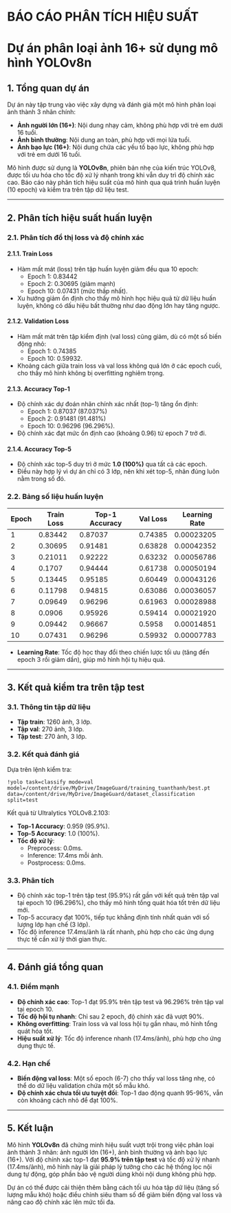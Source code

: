 # BÁO CÁO PHÂN TÍCH HIỆU SUẤT
# Dự án phân loại ảnh 16+ sử dụng mô hình YOLOv8n

## 1. Tổng quan dự án

Dự án này tập trung vào việc xây dựng và đánh giá một mô hình phân loại ảnh thành 3 nhãn chính:
- **Ảnh người lớn (16+)**: Nội dung nhạy cảm, không phù hợp với trẻ em dưới 16 tuổi.
- **Ảnh bình thường**: Nội dung an toàn, phù hợp với mọi lứa tuổi.
- **Ảnh bạo lực (16+)**: Nội dung chứa các yếu tố bạo lực, không phù hợp với trẻ em dưới 16 tuổi.

Mô hình được sử dụng là **YOLOv8n**, phiên bản nhẹ của kiến trúc YOLOv8, được tối ưu hóa cho tốc độ xử lý nhanh trong khi vẫn duy trì độ chính xác cao. Báo cáo này phân tích hiệu suất của mô hình qua quá trình huấn luyện (10 epoch) và kiểm tra trên tập dữ liệu test.

---

## 2. Phân tích hiệu suất huấn luyện

### 2.1. Phân tích đồ thị loss và độ chính xác

#### 2.1.1. Train Loss
- Hàm mất mát (loss) trên tập huấn luyện giảm đều qua 10 epoch:
  - Epoch 1: 0.83442
  - Epoch 2: 0.30695 (giảm mạnh)
  - Epoch 10: 0.07431 (mức thấp nhất).
- Xu hướng giảm ổn định cho thấy mô hình học hiệu quả từ dữ liệu huấn luyện, không có dấu hiệu bất thường như dao động lớn hay tăng ngược.

#### 2.1.2. Validation Loss
- Hàm mất mát trên tập kiểm định (val loss) cũng giảm, dù có một số biến động nhỏ:
  - Epoch 1: 0.74385
  - Epoch 10: 0.59932.
- Khoảng cách giữa train loss và val loss không quá lớn ở các epoch cuối, cho thấy mô hình không bị overfitting nghiêm trọng.

#### 2.1.3. Accuracy Top-1
- Độ chính xác dự đoán nhãn chính xác nhất (top-1) tăng ổn định:
  - Epoch 1: 0.87037 (87.037%)
  - Epoch 2: 0.91481 (91.481%)
  - Epoch 10: 0.96296 (96.296%).
- Độ chính xác đạt mức ổn định cao (khoảng 0.96) từ epoch 7 trở đi.

#### 2.1.4. Accuracy Top-5
- Độ chính xác top-5 duy trì ở mức **1.0 (100%)** qua tất cả các epoch.
- Điều này hợp lý vì dự án chỉ có 3 lớp, nên khi xét top-5, nhãn đúng luôn nằm trong số đó.

### 2.2. Bảng số liệu huấn luyện

| Epoch | Train Loss | Top-1 Accuracy | Val Loss | Learning Rate |
|-------|------------|----------------|----------|--------------|
| 1     | 0.83442    | 0.87037        | 0.74385  | 0.00023205   |
| 2     | 0.30695    | 0.91481        | 0.63828  | 0.00042352   |
| 3     | 0.21011    | 0.92222        | 0.63232  | 0.00056786   |
| 4     | 0.1707     | 0.94444        | 0.61738  | 0.00050194   |
| 5     | 0.13445    | 0.95185        | 0.60449  | 0.00043126   |
| 6     | 0.11798    | 0.94815        | 0.63086  | 0.00036057   |
| 7     | 0.09649    | 0.96296        | 0.61963  | 0.00028988   |
| 8     | 0.0906     | 0.95926        | 0.59414  | 0.00021920   |
| 9     | 0.09442    | 0.96667        | 0.5958   | 0.00014851   |
| 10    | 0.07431    | 0.96296        | 0.59932  | 0.00007783   |

- **Learning Rate**: Tốc độ học thay đổi theo chiến lược tối ưu (tăng đến epoch 3 rồi giảm dần), giúp mô hình hội tụ hiệu quả.

---

## 3. Kết quả kiểm tra trên tập test

### 3.1. Thông tin tập dữ liệu
- **Tập train**: 1260 ảnh, 3 lớp.
- **Tập val**: 270 ảnh, 3 lớp.
- **Tập test**: 270 ảnh, 3 lớp.

### 3.2. Kết quả đánh giá
Dựa trên lệnh kiểm tra:

```
!yolo task=classify mode=val model=/content/drive/MyDrive/ImageGuard/training_tuanthanh/best.pt data=/content/drive/MyDrive/ImageGuard/dataset_classification split=test
```

Kết quả từ Ultralytics YOLOv8.2.103:
- **Top-1 Accuracy**: 0.959 (95.9%).
- **Top-5 Accuracy**: 1.0 (100%).
- **Tốc độ xử lý**: 
  - Preprocess: 0.0ms.
  - Inference: 17.4ms mỗi ảnh.
  - Postprocess: 0.0ms.

### 3.3. Phân tích
- Độ chính xác top-1 trên tập test (95.9%) rất gần với kết quả trên tập val tại epoch 10 (96.296%), cho thấy mô hình tổng quát hóa tốt trên dữ liệu mới.
- Top-5 accuracy đạt 100%, tiếp tục khẳng định tính nhất quán với số lượng lớp hạn chế (3 lớp).
- Tốc độ inference 17.4ms/ảnh là rất nhanh, phù hợp cho các ứng dụng thực tế cần xử lý thời gian thực.

---

## 4. Đánh giá tổng quan

### 4.1. Điểm mạnh
- **Độ chính xác cao**: Top-1 đạt 95.9% trên tập test và 96.296% trên tập val tại epoch 10.
- **Tốc độ hội tụ nhanh**: Chỉ sau 2 epoch, độ chính xác đã vượt 90%.
- **Không overfitting**: Train loss và val loss hội tụ gần nhau, mô hình tổng quát hóa tốt.
- **Hiệu suất xử lý**: Tốc độ inference nhanh (17.4ms/ảnh), phù hợp cho ứng dụng thực tế.

### 4.2. Hạn chế
- **Biến động val loss**: Một số epoch (6-7) cho thấy val loss tăng nhẹ, có thể do dữ liệu validation chứa một số mẫu khó.
- **Độ chính xác chưa tối ưu tuyệt đối**: Top-1 dao động quanh 95-96%, vẫn còn khoảng cách nhỏ để đạt 100%.

---

## 5. Kết luận

Mô hình **YOLOv8n** đã chứng minh hiệu suất vượt trội trong việc phân loại ảnh thành 3 nhãn: ảnh người lớn (16+), ảnh bình thường và ảnh bạo lực (16+). Với độ chính xác top-1 đạt **95.9% trên tập test** và tốc độ xử lý nhanh (17.4ms/ảnh), mô hình này là giải pháp lý tưởng cho các hệ thống lọc nội dung tự động, góp phần bảo vệ người dùng khỏi nội dung không phù hợp.

Dự án có thể được cải thiện thêm bằng cách tối ưu hóa tập dữ liệu (tăng số lượng mẫu khó) hoặc điều chỉnh siêu tham số để giảm biến động val loss và nâng cao độ chính xác lên mức tối đa.